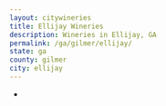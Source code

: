 ```yaml
---
layout: citywineries
title: Ellijay Wineries
description: Wineries in Ellijay, GA
permalink: /ga/gilmer/ellijay/
state: ga
county: gilmer
city: ellijay
---
```

-
